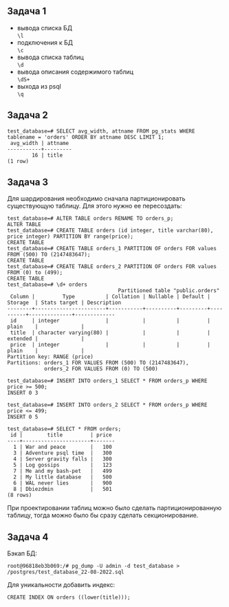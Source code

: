 ## Задача 1  

- вывода списка БД  
`\l`  
- подключения к БД  
`\c`  
- вывода списка таблиц  
`\d `  
- вывода описания содержимого таблиц  
`\dS+`  
- выхода из psql  
`\q`

## Задача 2  

```
test_database=# SELECT avg_width, attname FROM pg_stats WHERE tablename = 'orders' ORDER BY attname DESC LIMIT 1;
 avg_width | attname
-----------+---------
        16 | title
(1 row)

```

## Задача 3  

Для шардирования необходимо сначала партиционировать существующую таблицу. Для этого нужно ее пересоздать:  
```
test_database=# ALTER TABLE orders RENAME TO orders_p;
ALTER TABLE
test_database=# CREATE TABLE orders (id integer, title varchar(80), price integer) PARTITION BY range(price);
CREATE TABLE
test_database=# CREATE TABLE orders_1 PARTITION OF orders FOR values FROM (500) TO (2147483647);
CREATE TABLE
test_database=# CREATE TABLE orders_2 PARTITION OF orders FOR values FROM (0) to (499);
CREATE TABLE
test_database=# \d+ orders
                                    Partitioned table "public.orders"
 Column |         Type          | Collation | Nullable | Default | Storage  | Stats target | Description
--------+-----------------------+-----------+----------+---------+----------+--------------+-------------
 id     | integer               |           |          |         | plain    |              |
 title  | character varying(80) |           |          |         | extended |              |
 price  | integer               |           |          |         | plain    |              |
Partition key: RANGE (price)
Partitions: orders_1 FOR VALUES FROM (500) TO (2147483647),
            orders_2 FOR VALUES FROM (0) TO (500)

test_database=# INSERT INTO orders_1 SELECT * FROM orders_p WHERE price >= 500;
INSERT 0 3

test_database=# INSERT INTO orders_2 SELECT * FROM orders_p WHERE price <= 499;
INSERT 0 5

test_database=# SELECT * FROM orders;
 id |        title         | price
----+----------------------+-------
  1 | War and peace        |   100
  3 | Adventure psql time  |   300
  4 | Server gravity falls |   300
  5 | Log gossips          |   123
  7 | Me and my bash-pet   |   499
  2 | My little database   |   500
  6 | WAL never lies       |   900
  8 | Dbiezdmin            |   501
(8 rows)
```
При проектировании таблиц можно было сделать партиционированную таблицу, тогда можно было бы сразу сделать секционирование.  

## Задача 4  

Бэкап БД:  
```
root@96818eb3b069:/# pg_dump -U admin -d test_database > /postgres/test_database_22-08-2022.sql
```

Для уникальности добавить индекс:  
```
CREATE INDEX ON orders ((lower(title)));
```
